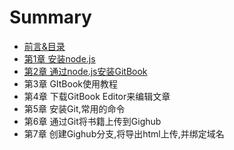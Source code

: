 # Summary

* [前言&目录](README.md)
* [第1章 安装node.js](chapter1.md)
* [第2章 通过node.js安装GitBook](di-2-zhang-tong-guo-node-js-an-zhuang-gitbook.md)
* 第3章 GItBook使用教程
* 第4章 下载GitBook Editor来编辑文章
* 第5章 安装Git,常用的命令
* 第6章 通过Git将书籍上传到Gighub
* 第7章 创建Gighub分支,将导出html上传,并绑定域名

